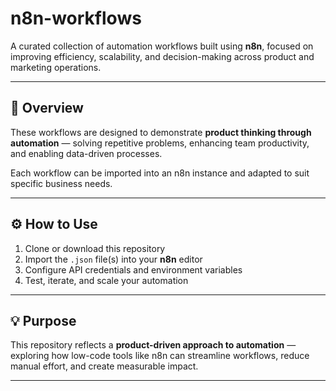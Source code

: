 # n8n-workflows

A curated collection of automation workflows built using **n8n**, focused on improving efficiency, scalability, and decision-making across product and marketing operations.

---

## 🧠 Overview
These workflows are designed to demonstrate **product thinking through automation** — solving repetitive problems, enhancing team productivity, and enabling data-driven processes.

Each workflow can be imported into an n8n instance and adapted to suit specific business needs.

---

## ⚙️ How to Use
1. Clone or download this repository  
2. Import the `.json` file(s) into your **n8n** editor  
3. Configure API credentials and environment variables  
4. Test, iterate, and scale your automation  

---

## 💡 Purpose
This repository reflects a **product-driven approach to automation** — exploring how low-code tools like n8n can streamline workflows, reduce manual effort, and create measurable impact.

---
